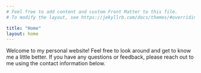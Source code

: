 ```yaml
---
# Feel free to add content and custom Front Matter to this file.
# To modify the layout, see https://jekyllrb.com/docs/themes/#overriding-theme-defaults

title: "Home"
layout: home
---
```


Welcome to my personal website! Feel free to look around and get to know me a little better. If you have any questions or feedback, please reach out to me using the contact information below.